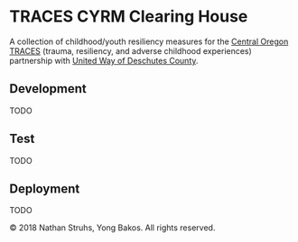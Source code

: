 # TRACES CYRM Clearing House

A collection of childhood/youth resiliency measures for the
[Central Oregon TRACES](http://tracesco.org/)
(trauma, resiliency, and adverse childhood experiences) partnership with
[United Way of Deschutes County](http://www.deschutesunitedway.org).

## Development

TODO

## Test

TODO

## Deployment

TODO


&copy; 2018 Nathan Struhs, Yong Bakos. All rights reserved.
